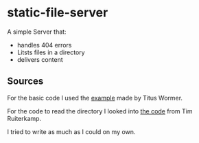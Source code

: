 # static-file-server

A simple Server that: 
* handles 404 errors
* Litsts files in a directory
* delivers content

## Sources
For the basic code I used the [example](https://github.com/cmda-be/course-17-18/blob/master/examples/plain-server/index.js) made by Titus Wormer.

For the code to read the directory I looked into [the code](https://github.com/timruiterkamp/http-server/blob/master/index.js) from Tim Ruiterkamp.

I tried to write as much as I could on my own.